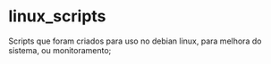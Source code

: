 # linux_scripts
Scripts que foram criados para uso no debian linux, para melhora do sistema, ou monitoramento;
